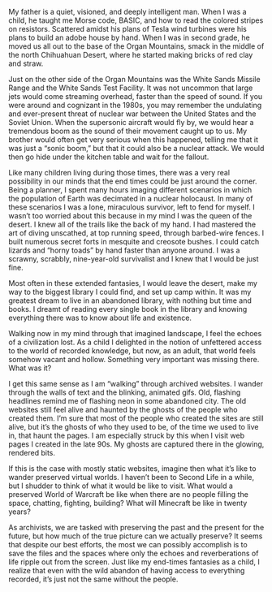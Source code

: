 My father is a quiet, visioned, and deeply intelligent man. When I was a child, he taught me Morse code, BASIC, and how to read the colored stripes on resistors. Scattered amidst his plans of Tesla wind turbines were his plans to build an adobe house by hand. When I was in second grade, he moved us all out to the base of the Organ Mountains, smack in the middle of the north Chihuahuan Desert, where he started making bricks of red clay and straw.

Just on the other side of the Organ Mountains was the White Sands Missile Range and the White Sands Test Facility. It was not uncommon that large jets would come streaming overhead, faster than the speed of sound. If you were around and cognizant in the 1980s, you may remember the undulating and ever-present threat of nuclear war between the United States and the Soviet Union. When the supersonic aircraft would fly by, we would hear a tremendous boom as the sound of their movement caught up to us. My brother would often get very serious when this happened, telling me that it was just a “sonic boom,” but that it could also be a nuclear attack. We would then go hide under the kitchen table and wait for the fallout.

Like many children living during those times, there was a very real possibility in our minds that the end times could be just around the corner. Being a planner, I spent many hours imaging different scenarios in which the population of Earth was decimated in a nuclear holocaust. In many of these scenarios I was a lone, miraculous survivor, left to fend for myself. I wasn’t too worried about this because in my mind I was the queen of the desert. I knew all of the trails like the back of my hand. I had mastered the art of diving unscathed, at top running speed, through barbed-wire fences. I built numerous secret forts in mesquite and creosote bushes. I could catch lizards and “horny toads” by hand faster than anyone around. I was a scrawny, scrabbly, nine-year-old survivalist and I knew that I would be just fine.

Most often in these extended fantasies, I would leave the desert, make my way to the biggest library I could find, and set up camp within. It was my greatest dream to live in an abandoned library, with nothing but time and books. I dreamt of reading every single book in the library and knowing everything there was to know about life and existence.

Walking now in my mind through that imagined landscape, I feel the echoes of a civilization lost. As a child I delighted in the notion of unfettered access to the world of recorded knowledge, but now, as an adult, that world feels somehow vacant and hollow. Something very important was missing there. What was it?

I get this same sense as I am “walking” through archived websites. I wander through the walls of text and the blinking, animated gifs. Old, flashing headlines remind me of flashing neon in some abandoned city. The old websites still feel alive and haunted by the ghosts of the people who created them. I’m sure that most of the people who created the sites are still alive, but it’s the ghosts of who they used to be, of the time we used to live in, that haunt the pages. I am especially struck by this when I visit web pages I created in the late 90s. My ghosts are captured there in the glowing, rendered bits.

If this is the case with mostly static websites, imagine then what it’s like to wander preserved virtual worlds. I haven’t been to Second Life in a while, but I shudder to think of what it would be like to visit. What would a preserved World of Warcraft be like when there are no people filling the space, chatting, fighting, building? What will Minecraft be like in twenty years?

As archivists, we are tasked with preserving the past and the present for the future, but how much of the true picture can we actually preserve? It seems that despite our best efforts, the most we can possibly accomplish is to save the files and the spaces where only the echoes and reverberations of life ripple out from the screen. Just like my end-times fantasies as a child, I realize that even with the wild abandon of having access to everything recorded, it’s just not the same without the people.